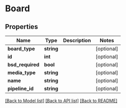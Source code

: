 # Board

## Properties
Name | Type | Description | Notes
------------ | ------------- | ------------- | -------------
**board_type** | **string** |  | [optional] 
**id** | **int** |  | [optional] 
**bsd_required** | **bool** |  | [optional] 
**media_type** | **string** |  | [optional] 
**name** | **string** |  | [optional] 
**pipeline_id** | **string** |  | [optional] 

[[Back to Model list]](../README.md#documentation-for-models) [[Back to API list]](../README.md#documentation-for-api-endpoints) [[Back to README]](../README.md)


